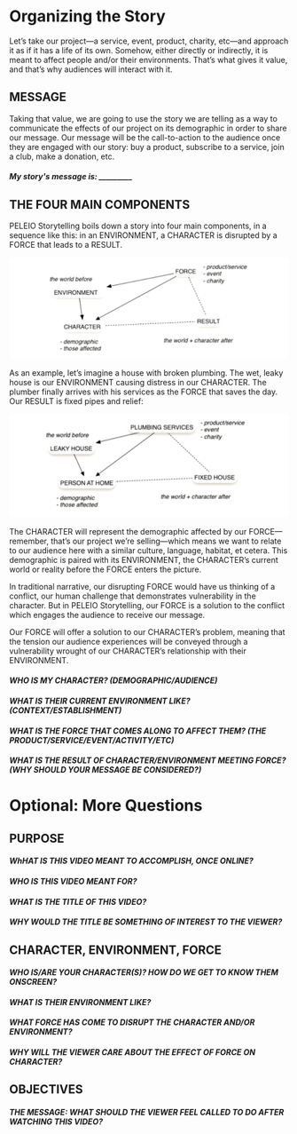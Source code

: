 # Organizing the Story

Let’s take our project—a service, event, product, charity, etc—and approach it as if it has a life of its own. Somehow, either directly or indirectly, it is meant to affect people and/or their environments. That’s what gives it value, and that’s why audiences will interact with it.

## MESSAGE

Taking that value, we are going to use the story we are telling as a way to communicate the effects of our project on its demographic in order to share our message. Our message will be the call-to-action to the audience once they are engaged with our story: buy a product, subscribe to a service, join a club, make a donation, etc.

#### <em>My story's message is: _________</em>


## THE FOUR MAIN COMPONENTS
PELEIO Storytelling boils down a story into four main components, in a sequence like this: in an ENVIRONMENT, a CHARACTER is disrupted by a FORCE that leads to a RESULT.

![THE FOUR MAIN COMPONENTS DIAGRAM](https://github.com/PELEIO/Video-Storytelling-Guide/blob/master/Content/img/4%20Main%20Components%20Diagram.png?raw=true)

As an example, let’s imagine a house with broken plumbing. The wet, leaky house is our ENVIRONMENT causing distress in our CHARACTER. The plumber finally arrives with his services as the FORCE that saves the day. Our RESULT is fixed pipes and relief:

![THE FOUR MAIN COMPONENTS DIAGRAM](https://github.com/PELEIO/Video-Storytelling-Guide/blob/master/Content/img/4%20Main%20Components%20Diagram%20-%20Example.png?raw=true)

The CHARACTER will represent the demographic affected by our FORCE—remember, that’s our project we’re selling—which means we want to relate to our audience here with a similar culture, language, habitat, et cetera. This demographic is paired with its ENVIRONMENT, the CHARACTER’s current world or reality before the FORCE enters the picture.

In traditional narrative, our disrupting FORCE would have us thinking of a conflict, our human challenge that demonstrates vulnerability in the character. But in PELEIO Storytelling, our FORCE is a solution to the conflict which engages the audience to receive our message.

Our FORCE will offer a solution to our CHARACTER’s problem, meaning that the tension our audience experiences will be conveyed through a vulnerability wrought of our CHARACTER’s relationship with their ENVIRONMENT.


#### <em>WHO IS MY CHARACTER? (DEMOGRAPHIC/AUDIENCE)</em>





#### <em>WHAT IS THEIR CURRENT ENVIRONMENT LIKE? (CONTEXT/ESTABLISHMENT)</em>





#### <em>WHAT IS THE FORCE THAT COMES ALONG TO AFFECT THEM? (THE PRODUCT/SERVICE/EVENT/ACTIVITY/ETC)</em>





#### <em>WHAT IS THE RESULT OF CHARACTER/ENVIRONMENT MEETING FORCE? (WHY SHOULD YOUR MESSAGE BE CONSIDERED?)</EM>

# Optional: More Questions

## PURPOSE

#### <em>WhHAT IS THIS VIDEO MEANT TO ACCOMPLISH, ONCE ONLINE?</em>



#### <em>WHO IS THIS VIDEO MEANT FOR?</em>



#### <em>WHAT IS THE TITLE OF THIS VIDEO?</em>



#### <em>WHY WOULD THE TITLE BE SOMETHING OF INTEREST TO THE VIEWER?</em>


## CHARACTER, ENVIRONMENT, FORCE

#### <em>WHO IS/ARE YOUR CHARACTER(S)? HOW DO WE GET TO KNOW THEM ONSCREEN?</em>



#### <em>WHAT IS THEIR ENVIRONMENT LIKE?</em>



#### <em>WHAT FORCE HAS COME TO DISRUPT THE CHARACTER AND/OR ENVIRONMENT?</em>



#### <em>WHY WILL THE VIEWER CARE ABOUT THE EFFECT OF FORCE ON CHARACTER? </em>


## OBJECTIVES

#### <em>THE MESSAGE: WHAT SHOULD THE VIEWER FEEL CALLED TO DO AFTER WATCHING THIS VIDEO?</em>
